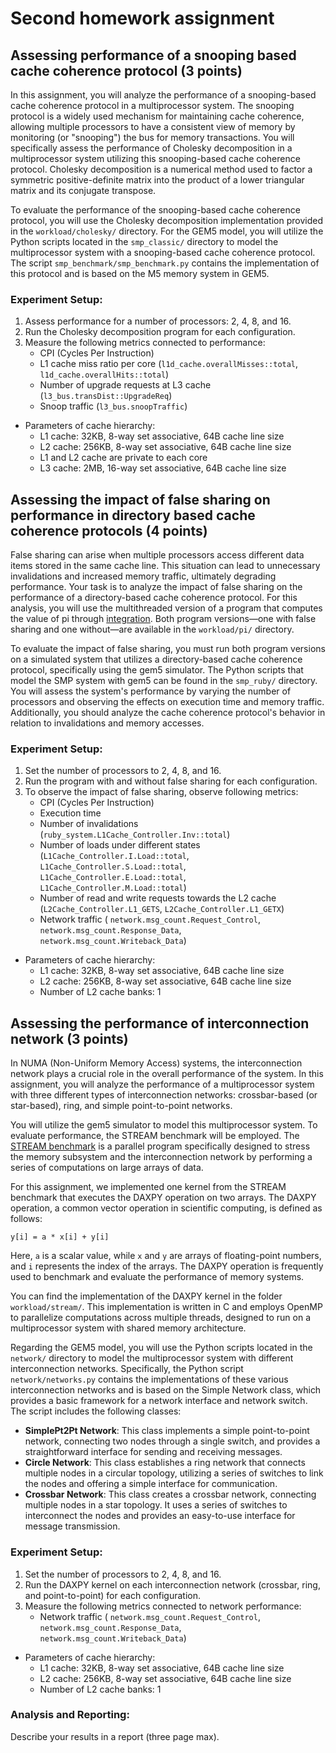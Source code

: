 # Second homework assignment


## Assessing performance of a snooping based cache coherence protocol (3 points)

In this assignment, you will analyze the performance of a snooping-based cache coherence protocol in a multiprocessor system. The snooping protocol is a widely used mechanism for maintaining cache coherence, allowing multiple processors to have a consistent view of memory by monitoring (or "snooping") the bus for memory transactions. You will specifically assess the performance of Cholesky decomposition in a multiprocessor system utilizing this snooping-based cache coherence protocol. Cholesky decomposition is a numerical method used to factor a symmetric positive-definite matrix into the product of a lower triangular matrix and its conjugate transpose.

To evaluate the performance of the snooping-based cache coherence protocol, you will use the Cholesky decomposition implementation provided in the `workload/cholesky/` directory. For the GEM5 model, you will utilize the Python scripts located in the `smp_classic/` directory to model the multiprocessor system with a snooping-based cache coherence protocol. The script `smp_benchmark/smp_benchmark.py` contains the implementation of this protocol and is based on the M5 memory system in GEM5.

### Experiment Setup:

1. Assess performance for a number of processors: 2, 4, 8, and 16.
2. Run the Cholesky decomposition program for each configuration.
3. Measure the following metrics connected to performance:
   - CPI (Cycles Per Instruction)
   - L1 cache miss ratio per core (`l1d_cache.overallMisses::total`, `l1d_cache.overallHits::total`)
   - Number of upgrade requests at L3 cache (`l3_bus.transDist::UpgradeReq`)
   - Snoop traffic (`l3_bus.snoopTraffic`)


- Parameters of cache hierarchy:
   - L1 cache: 32KB, 8-way set associative, 64B cache line size
   - L2 cache: 256KB, 8-way set associative, 64B cache line size 
   - L1 and L2 cache are private to each core
   - L3 cache: 2MB, 16-way set associative, 64B cache line size

 

## Assessing the impact of false sharing on performance in directory based cache coherence protocols (4 points)

False sharing can arise when multiple processors access different data items stored in the same cache line. This situation can lead to unnecessary invalidations and increased memory traffic, ultimately degrading performance. Your task is to analyze the impact of false sharing on the performance of a directory-based cache coherence protocol. For this analysis, you will use the multithreaded version of a program that computes the value of pi through [integration](https://arielortiz.info/apps/s201911/tc2006/notes_computing_pi/). Both program versions—one with false sharing and one without—are available in the `workload/pi/` directory. 

To evaluate the impact of false sharing, you must run both program versions on a simulated system that utilizes a directory-based cache coherence protocol, specifically using the gem5 simulator. The Python scripts that model the SMP system with gem5 can be found in the `smp_ruby/` directory. You will assess the system's performance by varying the number of processors and observing the effects on execution time and memory traffic. Additionally, you should analyze the cache coherence protocol's behavior in relation to invalidations and memory accesses.

### Experiment Setup:

1. Set the number of processors to 2, 4, 8, and 16.
2. Run the program with and without false sharing for each configuration.
3. To observe the impact of false sharing, observe following metrics:
   - CPI (Cycles Per Instruction)
   - Execution time
   - Number of invalidations (`ruby_system.L1Cache_Controller.Inv::total`)
   - Number of loads under different states (`L1Cache_Controller.I.Load::total`, `L1Cache_Controller.S.Load::total`, `L1Cache_Controller.E.Load::total`, `L1Cache_Controller.M.Load::total`)
   - Number of read and write requests towards the L2 cache (`L2Cache_Controller.L1_GETS`, `L2Cache_Controller.L1_GETX`)
   - Network traffic ( `network.msg_count.Request_Control`, `network.msg_count.Response_Data`, `network.msg_count.Writeback_Data`)

- Parameters of cache hierarchy:
  - L1 cache: 32KB, 8-way set associative, 64B cache line size
  - L2 cache: 256KB, 8-way set associative, 64B cache line size
  - Number of L2 cache banks: 1



## Assessing the performance of interconnection network (3 points)

In NUMA (Non-Uniform Memory Access) systems, the interconnection network plays a crucial role in the overall performance of the system. In this assignment, you will analyze the performance of a multiprocessor system with three different types of interconnection networks: crossbar-based (or star-based), ring, and simple point-to-point networks.

You will utilize the gem5 simulator to model this multiprocessor system. To evaluate performance, the STREAM benchmark will be employed. The [STREAM benchmark](https://www.amd.com/en/developer/zen-software-studio/applications/spack/stream-benchmark.html) is a parallel program specifically designed to stress the memory subsystem and the interconnection network by performing a series of computations on large arrays of data.

For this assignment, we implemented one kernel from the STREAM benchmark that executes the DAXPY operation on two arrays. The DAXPY operation, a common vector operation in scientific computing, is defined as follows:

```
y[i] = a * x[i] + y[i]
```

Here, `a` is a scalar value, while `x` and `y` are arrays of floating-point numbers, and `i` represents the index of the arrays. The DAXPY operation is frequently used to benchmark and evaluate the performance of memory systems.

You can find the implementation of the DAXPY kernel in the folder `workload/stream/`. This implementation is written in C and employs OpenMP to parallelize computations across multiple threads, designed to run on a multiprocessor system with shared memory architecture.

Regarding the GEM5 model, you will use the Python scripts located in the `network/` directory to model the multiprocessor system with different interconnection networks. Specifically, the Python script `network/networks.py` contains the implementations of these various interconnection networks and is based on the Simple Network class, which provides a basic framework for a network interface and network switch. The script includes the following classes:

- **SimplePt2Pt Network**: This class implements a simple point-to-point network, connecting two nodes through a single switch, and provides a straightforward interface for sending and receiving messages.
- **Circle Network**: This class establishes a ring network that connects multiple nodes in a circular topology, utilizing a series of switches to link the nodes and offering a simple interface for communication.
- **Crossbar Network**: This class creates a crossbar network, connecting multiple nodes in a star topology. It uses a series of switches to interconnect the nodes and provides an easy-to-use interface for message transmission.

### Experiment Setup:
1. Set the number of processors to 2, 4, 8, and 16.
2. Run the DAXPY kernel on each interconnection network (crossbar, ring, and point-to-point) for each configuration.
3. Measure the following metrics connected to network performance:
   - Network traffic ( `network.msg_count.Request_Control`, `network.msg_count.Response_Data`, `network.msg_count.Writeback_Data`)

- Parameters of cache hierarchy:
  - L1 cache: 32KB, 8-way set associative, 64B cache line size
  - L2 cache: 256KB, 8-way set associative, 64B cache line size
  - Number of L2 cache banks: 1

### Analysis and Reporting:
Describe your results in a report (three page max).
